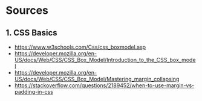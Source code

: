# Sources

## 1. CSS Basics
- https://www.w3schools.com/Css/css_boxmodel.asp
- https://developer.mozilla.org/en-US/docs/Web/CSS/CSS_Box_Model/Introduction_to_the_CSS_box_model
- https://developer.mozilla.org/en-US/docs/Web/CSS/CSS_Box_Model/Mastering_margin_collapsing
- https://stackoverflow.com/questions/2189452/when-to-use-margin-vs-padding-in-css

